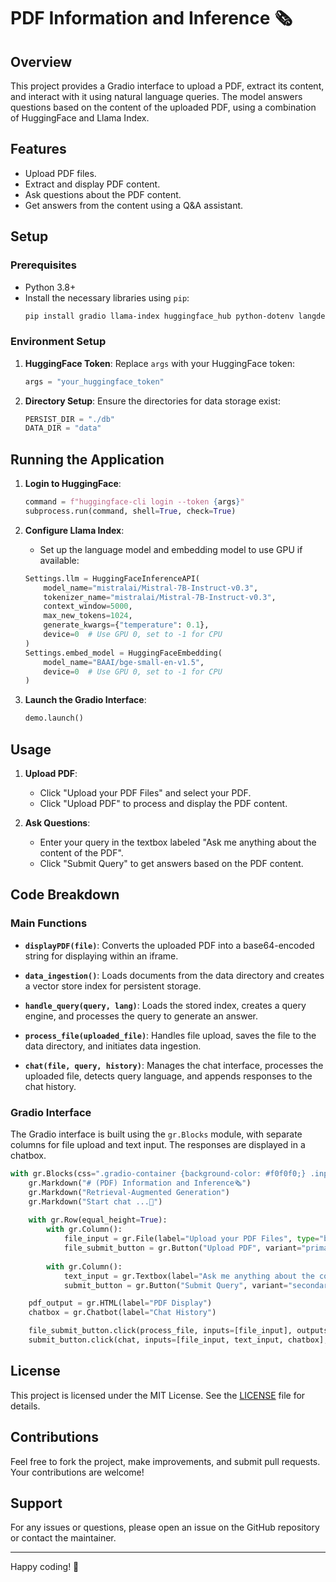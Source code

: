# PDF Information and Inference 🗞️

## Overview
This project provides a Gradio interface to upload a PDF, extract its content, and interact with it using natural language queries. The model answers questions based on the content of the uploaded PDF, using a combination of HuggingFace and Llama Index.

## Features
- Upload PDF files.
- Extract and display PDF content.
- Ask questions about the PDF content.
- Get answers from the content using a Q&A assistant.

## Setup

### Prerequisites
- Python 3.8+
- Install the necessary libraries using `pip`:
    ```bash
    pip install gradio llama-index huggingface_hub python-dotenv langdetect
    ```

### Environment Setup
1. **HuggingFace Token**: Replace `args` with your HuggingFace token:
    ```python
    args = "your_huggingface_token"
    ```
2. **Directory Setup**: Ensure the directories for data storage exist:
    ```python
    PERSIST_DIR = "./db"
    DATA_DIR = "data"
    ```

## Running the Application

1. **Login to HuggingFace**:
    ```python
    command = f"huggingface-cli login --token {args}"
    subprocess.run(command, shell=True, check=True)
    ```

2. **Configure Llama Index**:
    - Set up the language model and embedding model to use GPU if available:
    ```python
    Settings.llm = HuggingFaceInferenceAPI(
        model_name="mistralai/Mistral-7B-Instruct-v0.3",
        tokenizer_name="mistralai/Mistral-7B-Instruct-v0.3",
        context_window=5000,
        max_new_tokens=1024,
        generate_kwargs={"temperature": 0.1},
        device=0  # Use GPU 0, set to -1 for CPU
    )
    Settings.embed_model = HuggingFaceEmbedding(
        model_name="BAAI/bge-small-en-v1.5",
        device=0  # Use GPU 0, set to -1 for CPU
    )
    ```

3. **Launch the Gradio Interface**:
    ```python
    demo.launch()
    ```

## Usage
1. **Upload PDF**:
    - Click "Upload your PDF Files" and select your PDF.
    - Click "Upload PDF" to process and display the PDF content.

2. **Ask Questions**:
    - Enter your query in the textbox labeled "Ask me anything about the content of the PDF".
    - Click "Submit Query" to get answers based on the PDF content.

## Code Breakdown
### Main Functions

- **`displayPDF(file)`**:
    Converts the uploaded PDF into a base64-encoded string for displaying within an iframe.

- **`data_ingestion()`**:
    Loads documents from the data directory and creates a vector store index for persistent storage.

- **`handle_query(query, lang)`**:
    Loads the stored index, creates a query engine, and processes the query to generate an answer.

- **`process_file(uploaded_file)`**:
    Handles file upload, saves the file to the data directory, and initiates data ingestion.

- **`chat(file, query, history)`**:
    Manages the chat interface, processes the uploaded file, detects query language, and appends responses to the chat history.

### Gradio Interface
The Gradio interface is built using the `gr.Blocks` module, with separate columns for file upload and text input. The responses are displayed in a chatbox.

```python
with gr.Blocks(css=".gradio-container {background-color: #f0f0f0;} .input-container {margin-bottom: 20px;}") as demo:
    gr.Markdown("# (PDF) Information and Inference🗞️")
    gr.Markdown("Retrieval-Augmented Generation")
    gr.Markdown("Start chat ...🚀")
    
    with gr.Row(equal_height=True):
        with gr.Column():
            file_input = gr.File(label="Upload your PDF Files", type="binary")
            file_submit_button = gr.Button("Upload PDF", variant="primary")
        
        with gr.Column():
            text_input = gr.Textbox(label="Ask me anything about the content of the PDF:")
            submit_button = gr.Button("Submit Query", variant="secondary")

    pdf_output = gr.HTML(label="PDF Display")
    chatbox = gr.Chatbot(label="Chat History")

    file_submit_button.click(process_file, inputs=[file_input], outputs=[pdf_output])
    submit_button.click(chat, inputs=[file_input, text_input, chatbox], outputs=[pdf_output, chatbox])
```

## License
This project is licensed under the MIT License. See the [LICENSE](LICENSE) file for details.

## Contributions
Feel free to fork the project, make improvements, and submit pull requests. Your contributions are welcome!

## Support
For any issues or questions, please open an issue on the GitHub repository or contact the maintainer.

---

Happy coding! 🚀
